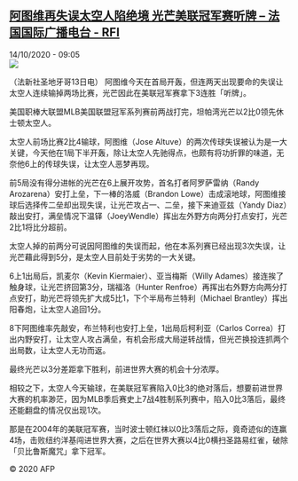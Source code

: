 <!--1602662104000-->
[阿图维再失误太空人陷绝境 光芒美联冠军赛听牌 – 法国国际广播电台 - RFI](http://www.rfi.fr//cn/contenu/20201014-%E9%98%BF%E5%9B%BE%E7%BB%B4%E5%86%8D%E5%A4%B1%E8%AF%AF%E5%A4%AA%E7%A9%BA%E4%BA%BA%E9%99%B7%E7%BB%9D%E5%A2%83-%E5%85%89%E8%8A%92%E7%BE%8E%E8%81%94%E5%86%A0%E5%86%9B%E8%B5%9B%E5%90%AC%E7%89%8C)
------

<div>14/10/2020 - 09:05</div><img src="https://s.rfi.fr/media/display/ac0bd41a-0df0-11eb-928a-005056a98db9/w:310/p:16x9/spo0003b.201014150505.jpg"><div class="t-content__body u-clearfix"><p>（法新社圣地牙哥13日电）    阿图维今天在首局开轰，但连两天出现要命的失误让太空人连续输掉两场比赛，光芒因此在美联冠军赛拿下3连胜「听牌」。</p><p>美国职棒大联盟MLB美国联盟冠军系列赛前两战打完，坦帕湾光芒以2比0领先休士顿太空人。</p><p>太空人前场比赛2比4输球，阿图维（Jose Altuve）的两次传球失误被认为是一大关键，今天他在1局下半开轰，除让太空人先驰得点，也颇有将功折罪的味道，无奈他6上的传球失误，让太空人恶梦再现。</p><p>前5局没有得分进帐的光芒在6上展开攻势，首名打者阿罗萨雷纳（Randy Arozarena）安打上垒，下一棒的洛威（Brandon Lowe）击成滚地球，阿图维接球后选择传二垒却出现失误，让光芒攻占一、二垒，接下来迪亚兹（Yandy Diaz）敲出安打，满垒情况下温铎（JoeyWendle）挥出左外野方向两分打点安打，光芒2比1将比分超前。</p><p>太空人掉的前两分可说因阿图维的失误而起，他在本系列赛已经出现3次失误，让光芒藉此得到5分，是太空人目前处于劣势的一大关键。</p><p>6上1出局后，凯麦尔（Kevin Kiermaier）、亚当梅斯（Willy Adames）接连挨了触身球，让光芒挤回第3分，瑞福洛（Hunter Renfroe）再挥出右外野方向两分打点安打，助光芒将领先扩大成5比1，下个半局布兰特利（Michael Brantley）挥出阳春炮，让太空人追回1分。</p><p>8下阿图维率先敲安，布兰特利也安打上垒，1出局后柯利亚（Carlos Correa）打出内野安打，让太空人攻占满垒，有机会形成大局逆转战情，但光芒换投连抓两个出局数，让太空人无功而返。</p><p>最终光芒以3分差距拿下胜利，前进世界大赛的机会十分浓厚。</p><p>相较之下，太空人今天输球，在美联冠军赛陷入0比3的绝对落后，想要前进世界大赛的机率渺茫，因为MLB季后赛史上7战4胜制系列赛中，陷入0比3落后，最终还能翻盘的情况仅出现1次。</p><p>那是在2004年的美联冠军赛，当时波士顿红袜以0比3落后之际，竟奇迹似的连赢4场，击败纽约洋基闯进世界大赛，之后在世界大赛以4比0横扫圣路易红雀，破除「贝比鲁斯魔咒」拿下冠军。</p><p class="t-copyright">© 2020 AFP</p>        </div>
